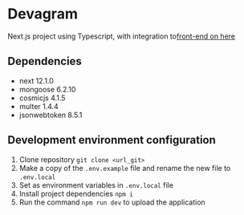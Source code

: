 # Devagram
Next.js project using Typescript, with integration to<a href="https://github.com/jotapemr/Devagram-react">front-end on here</a>

## Dependencies
- next 12.1.0
- mongoose 6.2.10
- cosmicjs 4.1.5
- multer 1.4.4
- jsonwebtoken 8.5.1

## Development environment configuration

1. Clone repository `git clone <url_git>`
1. Make a copy of the `.env.example` file and rename the new file to `.env.local`
1. Set as environment variables in `.env.local` file
1. Install project dependencies `npm i`
1. Run the command `npm run dev` to upload the application